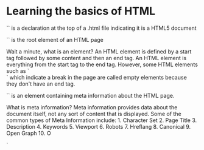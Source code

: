 # Learning the basics of HTML
<p> `<!DOCTYPE html>` is a declaration at the top of a .html file indicating it is a HTML5 document
</p>

<p> `<html>` is the root element of an HTML page
</p>

<p> Wait a minute, what is an element? An HTML element is defined by a start tag followed by some content and then an end tag. An HTML element is everything from the start tag to the end tag.
However, some HTML elements such as `<br>` which indicate a break in the page are called empty elements because they don't have an end tag.
</p>

<p> `<head>` is an element containing meta information about the HTML page.
</p>

<p> What is meta information? Meta information provides data about the document itself, not any sort of content that is displayed.
Some of the common types of Meta Information include:
1. Character Set
2. Page Title
3. Description
4. Keywords
5. Viewport
6. Robots
7. Hreflang
8. Canonical
9. Open Graph
10. O
</p>

<p> `<title>` is an element which specifies the title designated to the HTML page which is shown i nthe browsers title bar or page's tab.
</p>

<p> `<body>` is an element that defines an HTML documents body - envision a container for all visable content on the page such as headings, paragraphs, images, hyper links, tables, lists, etc.
</p>

<p> `<h1>` is an element used to define a large heading
</p>

<p> `<p>` is an element used to define a paragraph
</p>
